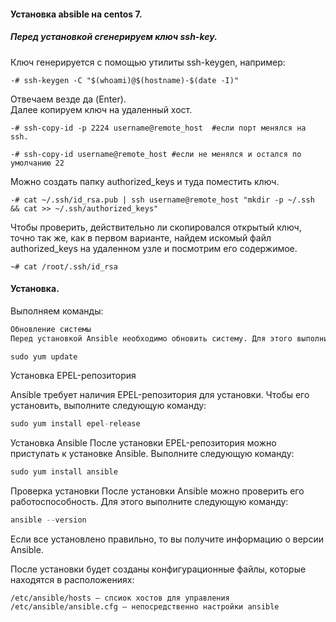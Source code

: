 #### Установка absible на centos 7.

##### Перед установкой сгенерируем ключ ssh-key.

Ключ генерируется с помощью утилиты ssh-keygen, например:

```
-# ssh-keygen -C "$(whoami)@$(hostname)-$(date -I)"
```

Отвечаем везде да (Enter).<br>
Далее копируем ключ на удаленный хост.<br>
```
-# ssh-copy-id -p 2224 username@remote_host  #если порт менялся на ssh.

-# ssh-copy-id username@remote_host #если не менялся и остался по умолчанию 22
```

Можно создать папку authorized_keys и туда поместить ключ.

```
-# cat ~/.ssh/id_rsa.pub | ssh username@remote_host "mkdir -p ~/.ssh && cat >> ~/.ssh/authorized_keys"
```

Чтобы проверить, действительно ли скопировался открытый ключ, точно так же, как в первом варианте, найдем искомый файл authorized_keys на удаленном узле и посмотрим его содержимое.

```
~# cat /root/.ssh/id_rsa
```
#### Установка.
Выполняем команды:

```python
Обновление системы
Перед установкой Ansible необходимо обновить систему. Для этого выполните следующую команду:
```
```python
sudo yum update
```
Установка EPEL-репозитория

Ansible требует наличия EPEL-репозитория для установки. Чтобы его установить, выполните следующую команду:
```python
sudo yum install epel-release
```
Установка Ansible
После установки EPEL-репозитория можно приступать к установке Ansible. Выполните следующую команду:
```python
sudo yum install ansible
```
Проверка установки
После установки Ansible можно проверить его работоспособность. Для этого выполните следующую команду:
```python
ansible --version
```
Если все установлено правильно, то вы получите информацию о версии Ansible.


После установки будет созданы конфигурационные файлы, которые находятся в расположениях:

```
/etc/ansible/hosts — спсиок хостов для управления
/etc/ansible/ansible.cfg — непосредственно настройки ansible
```
